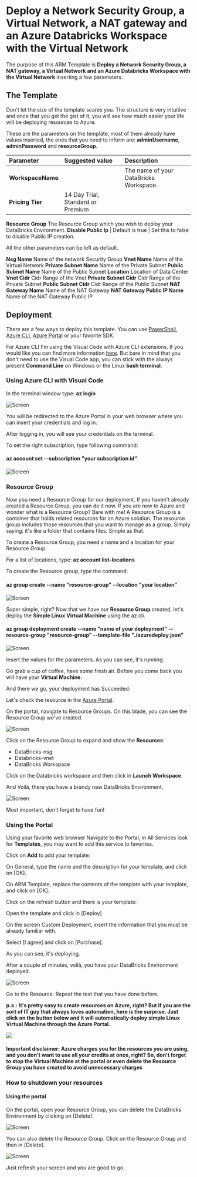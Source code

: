 # Deploy a Network Security Group, a Virtual Network, a NAT gateway and an Azure Databricks Workspace with the Virtual Network

The purpose of this ARM Template is **Deploy a Network Security Group, a NAT gateway, a Virtual Network and an Azure Databricks Workspace with the Virtual Network** inserting a few parameters.

## The Template

Don't let the size of the template scares you. The structure is very intuitive and once that you get the gist of it, you will see how much easier your life will be deploying resources to Azure.

These are the parameters on the template, most of them already have values inserted, the ones that you need to inform are: **adminUsername**, **adminPassword** and **resourceGroup**.

Parameter         | Suggested value     | Description
:--------------- | :-------------      |:---------------------
**WorkspaceName** |  | The name of your DataBricks Workspace.
**Pricing Tier** | 14 Day Trial, Standard or Premium
**Resource Group** The Resource Group which you wish to deploy your DataBricks Environment. 
**Disable Public Ip** | Default is true | Set this to false to disable Public IP creation.

All the other parameters can be left as default.

**Nsg Name** Name of the network Security Group
**Vnet Name** Name of the Virtual Network
**Private Subnet Name** Name of the Private Subnet
**Public Subnet Name** Name of the Public Subnet
**Location** Location of Data Center
**Vnet Cidr** Cidr Range of the Vnet
**Private Subnet Cidr** Cidr Range of the Private Subnet
**Public Subnet Cidr** Cidr Range of the Public Subnet
**NAT Gateway Name** Name of the NAT Gateway
**NAT Gateway Public IP Name** Name of the NAT Gateway Public IP

## Deployment

There are a few ways to deploy this template.
You can use [PowerShell](https://docs.microsoft.com/azure/azure-resource-manager/resource-group-template-deploy), [Azure CLI](https://docs.microsoft.com/azure/azure-resource-manager/resource-group-template-deploy-cli), [Azure Portal](https://docs.microsoft.com/azure/azure-resource-manager/resource-group-template-deploy-portal) or your favorite SDK.

For Azure CLI I'm using the Visual Code with Azure CLI extensions. If you would like you can find more information [here](https://code.visualstudio.com/docs/azure/extensions). But bare in mind that you don't need to use the Visual Code app, you can stick with the always present **Command Line** on Windows or the Linux **bash terminal**.

### Using Azure CLI with Visual Code

In the terminal window type: **az login**

![Screen](./Images/azlogin.png)

You will be redirected to the Azure Portal in your web browser where you can insert your credentials and log in.

After logging in, you will see your credentials on the terminal.

To set the right subscription, type following command:

#### az account set --subscription "your subscription id"

![Screen](./Images/azsetsub.png)

### Resource Group

Now you need a Resource Group for our deployment. If you haven't already created a Resource Group, you can do it now. If you are new to Azure and wonder what is a Resource Group? Bare with me! A Resource Group is a container that holds related resources for an Azure solution. The resource group includes those resources that you want to manage as a group. Simply saying: it's like a folder that contains files. Simple as that.

To create a Resource Group, you need a name and a location for your Resource Group.

For a list of locations, type: **az account list-locations**

To create the Resource group, type the command:

#### az group create --name "resource-group" --location "your location"

![Screen](./Images/azgroup.png)

Super simple, right? Now that we have our **Resource Group** created, let's deploy the **Simple Linux Virtual Machine** using the az cli.

#### az group deployment create --name "name of your deployment" --resource-group "resource-group" --template-file "./azuredeploy.json"

![Screen](./Images/azdeploy.png)

Insert the values for the parameters.
As you can see, it's running.

Go grab a cup of coffee, have some fresh air. Before you come back you will have your  **Virtual Machine**.

And there we go, your deployment has Succeeded:

Let's check the resource in the [Azure Portal](https://portal.azure.com).

On the portal, navigate to Resource Groups. On this blade, you can see the Resource Group we've created.

![Screen](./images/AzurePortal.png)

Click on the Resource Group to expand and show the **Resources**:

- DataBricks-nsg
- Databricks-vnet
- DataBricks Workspace

Click on the Databricks workspace and then click in **Launch Workspace**.

And Voilà, there you have a brandy new DataBricks Environment.

![Screen](./images/DatabricksPortal.png)

Most important, don't forget to have fun!


### Using the Portal

Using your favorite web browser Navigate to the Portal, in All Services look for **Templates**, you may want to add this service to favorites.

Click on **Add** to add your template:

On General, type the name and the description for your template, and click on [OK].

On ARM Template, replace the contents of the template with your template, and click on [OK].

Click on the refresh button and there is your template:

Open the template and click in [Deploy]

On the screen Custom Deployment, insert the information that you must be already familiar with.

Select [I agree] and click on [Purchase].

As you can see, it's deploying.

After a couple of minutes, voilà, you have your DataBricks Environment deployed.

![Screen](./images/AzurePortal.png)

Go to the Resource. Repeat the test that you have done before.

**p.s.: It's pretty easy to create resources on Azure, right? But if you are the sort of IT guy that always loves automation, here is the surprise. Just click on the button below and it will automatically deploy simple Linux Virtual Machine through the  Azure Portal.**

<a href="https://portal.azure.com/#create/Microsoft.Template/uri/https%3A%2F%2Fraw.githubusercontent.com%2FAzure%2Fazure-quickstart-templates%2Fmaster%2Fquickstarts%2Fmicrosoft.databricks%2Fdatabricks-all-in-one-template-for-vnet-injection%2Fazuredeploy.json" target="_blank">
<img src="https://raw.githubusercontent.com/Azure/azure-quickstart-templates/master/1-CONTRIBUTION-GUIDE/images/deploytoazure.svg?sanitize=true"/>
</a>

#### Important disclaimer: Azure charges you for the resources you are using, and you don't want to use all your credits at once, right? So, don't forget to stop the Virtual Machine at the portal or even delete the Resource Group you have created to avoid unnecessary charges

### How to shutdown your resources

#### Using the portal

On the portal, open your Resource Group, you can delete the DataBricks Environment by clicking on [Delete].

![Screen](./images/off1.png)

You can also delete the Resource Group. Click on the Resource Group and then in [Delete].

![Screen](./images/off2.png)

Just refresh your screen and you are good to go.
